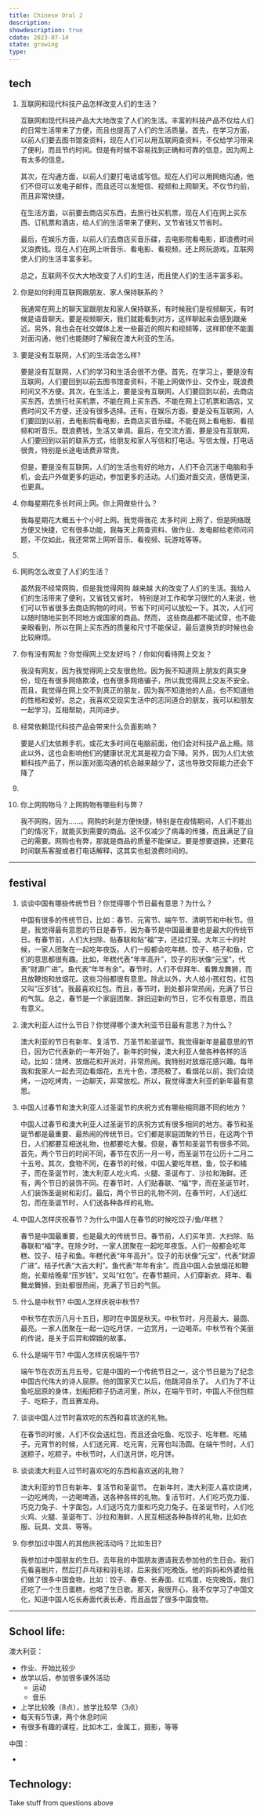 ```yaml
---
title: Chinese Oral 2
description: 
showdescription: true
cdate: 2023-07-14
state: growing
type: 
---
```


## tech

1. 互联网和现代科技产品怎样改变人们的生活？

    互联网和现代科技产品大大地改变了人们的生活。丰富的科技产品不仅给人们的日常生活带来了方便，而且也提高了人们的生活质量。首先，在学习方面，以前人们要去图书馆查资料，现在人们可以用互联网查资料，不仅给学习带来了便利，而且节约时间。但是有时候不容易找到正确和可靠的信息，因为网上有太多的信息。

    其次，在沟通方面，以前人们要打电话或写信。现在人们可以用网络沟通，他们不但可以发电子邮件，而且还可以发短信、视频和上网聊天。不仅节约前，而且非常快捷。
    
    在生活方面，以前要去商店买东西，去旅行社买机票，现在人们在网上买东西、订机票和酒店，给人们的生活带来了便利，又节省钱又节省时。
    
    最后，在娱乐方面，以前人们去商店买音乐碟，去电影院看电影，即浪费时间又浪费钱。现在人们在网上听音乐、看电影、看视频，还上网玩游戏，互联网使人们的生活丰富多彩。
    
    总之，互联网不仅大大地改变了人们的生活，而且使人们的生活丰富多彩。

2. 你是如何利用互联网跟朋友、家人保持联系的？

    我通常在网上的聊天室跟朋友和家人保持联系，有时候我们是视频聊天，有时候是语音聊天。要是视频聊天，我们就能看到对方，这样聊起来会感到跟亲近。另外，我也会在社交媒体上发一些最近的照片和视频等，这样即使不能面对面沟通，他们也能随时了解我在澳大利亚的生活。

3. 要是没有互联网，人们的生活会怎么样?
    
    要是没有互联网，人们的学习和生活会很不方便。首先，在学习上，要是没有互联网，人们要回到以前去图书馆查资料，不能上网做作业、交作业，既浪费时间又不方便。其次，在生活上，要是没有互联网，人们要回到以前，去商店买东西，去旅行社买机票，不能在网上买东西、不能在网上订机票和酒店，又费时间又不方便，还没有很多选择。还有，在娱乐方面，要是没有互联网，人们要回到以前，去电影院看电影，去商店买音乐碟。不能在网上看电影、看视频和听音乐。既浪费钱，生活又单调。最后，在交流方面，要是没有互联网，人们要回到以前的联系方式，给朋友和家人写信和打电话。写信太慢，打电话很贵，特别是长途电话费非常贵。
    
    但是，要是没有互联网，人们的生活也有好的地方，人们不会沉迷于电脑和手机，会去户外做更多的运动，参加更多的活动。人们面对面交流，感情更深，也更真。


4. 你每星期花多长时间上网。你上网做些什么？

    我每星期花大概五十个小时上网。我觉得我花 太多时间 上网了，但是网络既方便又快捷，它有很多功能，我每天上网查资料、做作业、发电邮给老师问问题，不仅如此，我还常常上网听音乐、看视频、玩游戏等等。

5. 

6. 网购怎么改变了人们的生活？

    虽然我不经常网购，但是我觉得网购 越来越 大的改变了人们的生活。我给人们的生活带来了便利，又省钱又省时， 特别是对工作和学习很忙的人来说，他们可以节省很多去商店购物的时间，节省下时间可以放松一下。其次，人们可以随时随地买到不同地方或国家的商品。然而， 这些商品都不能试穿，也不能亲眼看到，所以在网上买东西的质量和尺寸不能保证，最后退换货的时候也会比较麻烦。

7. 你有没有网友？你觉得网上交友好吗？ / 你如何看待网上交友？ 

    我没有网友，因为我觉得网上交友很危险。因为我不知道网上朋友的真实身份，现在有很多网络欺凌，也有很多网络骗子，所以我觉得网上交友不安全。而且，我觉得在网上交不到真正的朋友，因为我不知道他的人品，也不知道他的性格和爱好。总之，我喜欢交现实生活中的志同道合的朋友，我可以和朋友一起学习，互相帮助，共同进步。

8. 经常依赖现代科技产品会带来什么负面影响？

    要是人们太依赖手机，或花太多时间在电脑前面，他们会对科技产品上瘾。除此以外，这也会影响他们的健康状况尤其是视力会下降。另外，因为人们太依赖科技产品了，所以面对面沟通的机会越来越少了，这也导致交际能力还会下降了

9. 

10. 你上网购物马？上网购物有哪些利与弊？

    我不网购，因为……。网购的利是方便快捷，特别是在疫情期间，人们不能出门的情况下，就能买到需要的商品。这不仅减少了病毒的传播，而且满足了自己的需要。网购也有弊，那就是商品的质量不能保证。要是想要退换，还要花时间联系客服或者打电话解释，这其实也挺浪费时间的。

---

## festival

1. 谈谈中国有哪些传统节日？你觉得哪个节日最有意思？为什么？

    中国有很多的传统节日，比如：春节、元宵节、端午节、清明节和中秋节。但是，我觉得最有意思的节日是春节，因为春节是中国最重要也是最大的传统节日。有春节前，人们大扫除、贴春联和贴“福”字，还挂灯笼。大年三十的时候，一家人团聚在一起吃年夜饭。人们一般都会吃年糕、饺子、桔子和鱼，它们的意思都很有趣。比如，年糕代表“年年高升”，饺子的形状像“元宝”，代表“财源广进”。鱼代表“年年有余”。春节时，人们不但拜年、看舞龙舞狮，而且放鞭炮和放烟花。这些习俗都很有意思。除此以外，大人给小孩红包，红包又叫”压岁钱“。我最喜欢红包。而且，春节时，到处都非常热闹，充满了节日的气氛。总之，春节是一个家庭团聚、辞旧迎新的节日，它不仅有意思，而且有意义。
    
2. 澳大利亚人过什么节日？你觉得哪个澳大利亚节日最有意思？为什么？

    澳大利亚的节日有新年、复活节、万圣节和圣诞节。我觉得新年是最意思的节日，因为它代表新的一年开始了。新年的时候，澳大利亚人做各种各样的活动，比如：烧烤、放烟花和开派对，非常热闹。我特别对放烟花感兴趣。每年我和我家人一起去河边看烟花，五光十色，漂亮极了。看烟花以前，我们会烧烤，一边吃烤肉，一边聊天，非常放松。所以，我觉得澳大利亚的新年最有意思。
    
3. 中国人过春节和澳大利亚人过圣诞节的庆祝方式有哪些相同跟不同的地方？

    中国人过春节和澳大利亚人过圣诞节的庆祝方式有很多相同的地方。春节和圣诞节都是最重要、最热闹的传统节日。它们都是家庭团聚的节日，在这两个节日，人们都要互相送礼物，也都要吃大餐。但是，春节和圣诞节有很多不同。首先，两个节日的时间不同，春节在农历一月一号，而圣诞节在公历十二月二十五号。其次，食物不同，在春节的时候，中国人要吃年糕，鱼，饺子和橘子，而在圣诞节时，澳大利亚人吃火鸡、火腿、圣诞布丁、沙拉和海鲜。还有，两个节日的装饰不同。在春节时，人们贴春联、“福“字，而在圣诞节时，人们装饰圣诞树和彩灯。最后，两个节日的礼物不同，在春节时，人们送红包，而在圣诞节时，人们送各种各样的礼物。
    
4. 中国人怎样庆祝春节？为什么中国人在春节的时候吃饺子/鱼/年糕？

    春节是中国最重要，也是最大的传统节日。春节前，人们买年货、大扫除、贴春联和“福”字。在除夕时，一家人团聚在一起吃年夜饭。人们一般都会吃年糕、饺子、桔子和鱼。年糕代表“年年高升”。饺子的形状像“元宝”，代表“财源广进”。桔子代表“大吉大利”。鱼代表“年年有余”。而且中国人会放烟花和鞭炮，长辈给晚辈“压岁钱”，又叫“红包”。在春节期间，人们穿新衣、拜年、看舞龙舞狮，到处都很热闹，充满了节日的气氛。

    [气氛 → atmosphere]: #
    
5. 什么是中秋节? 中国人怎样庆祝中秋节?

    中秋节在农历八月十五日，那时在中国是秋天。中秋节时，月亮最大、最圆、最亮。一家人团聚在一起一边吃月饼，一边赏月，一边喝茶。中秋节有个美丽的传说，是关于后羿和嫦娥的故事。
    
6. 什么是端午节? 中国人怎样庆祝端午节?

    端午节在农历五月五号，它是中国的一个传统节日之一，这个节日是为了纪念中国古代伟大的诗人屈原。他的国家灭亡以后，他跳河自杀了。 人们为了不让鱼吃屈原的身体，划船把粽子扔进河里，所以，在端午节时，中国人不但包粽子、吃粽子，而且赛龙舟。
    
7. 谈谈中国人过节时喜欢吃的东西和喜欢送的礼物。

    在春节的时侯，人们不仅会送红包，而且还会吃鱼、吃饺子、吃年糕、吃橘子。元宵节的时候，人们送元宵、吃元宵，元宵也叫汤圆。在端午节时，人们送粽子，吃粽子。中秋节时，人们送月饼，吃月饼。
    
8. 谈谈澳大利亚人过节时喜欢吃的东西和喜欢送的礼物？

    澳大利亚的节日有新年、复活节和圣诞节。 在新年时，澳大利亚人喜欢烧烤，一边吃烤肉，一边喝啤酒，送各种各样的礼物。复活节时，人们吃巧克力蛋、巧克力兔子、十字面包，人们送巧克力蛋和巧克力兔子。在圣诞节时，人们吃火鸡、火腿、圣诞布丁、沙拉和海鲜，人民互相送各种各样的礼物，比如衣服、玩具、文具、等等。
    
9. 你参加过中国人的其他庆祝活动吗？比如生日? 

    我参加过中国朋友的生日。去年我的中国朋友邀请我去参加他的生日会。我们先看喜剧片，然后打乒乓球和羽毛球，后来我们吃晚饭。他的妈妈和外婆给我们做了很多中国食物，比如：饺子、春卷、长寿面、红鸡蛋，吃完晚饭，我们还吃了一个生日蛋糕，也唱了生日歌。那天，我很开心，我不仅学习了中国文化，知道中国人吃长寿面代表长寿，而且品尝了很多中国食物。


---

## School life:

澳大利亚：

- 作业、开始比较少
- 放学以后，参加很多课外活动
    - 运动
    - 音乐
- 上学比较晚（8点），放学比较早（3点）
- 每天有5节课，两个休息时间
- 有很多有趣的课程，比如木工，金属工，摄影，等等

中国：

- 

## Technology:

Take stuff from questions above
